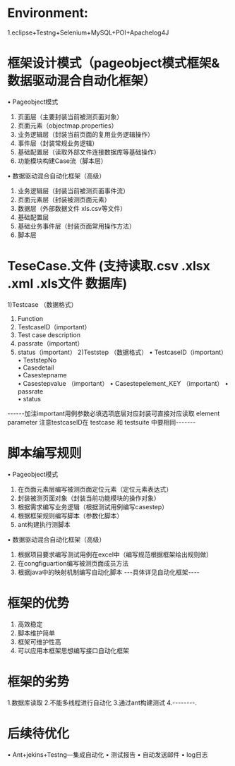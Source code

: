 # Environment:
1.eclipse+Testng+Selenium+MySQL+POI+Apachelog4J
# 框架设计模式（pageobject模式框架& 数据驱动混合自动化框架）
•	Pageobject模式
1.	页面层（主要封装当前被测页面对象）
2.	页面元素（objectmap.properties）
3.	业务逻辑层（封装当前页面的复用业务逻辑操作）
4.	事件层（封装常规业务逻辑）
5.	基础配置层（读取外部文件连接数据库等基础操作）
6.	功能模块构建Case流（脚本层）

•	数据驱动混合自动化框架（高级）
1.	业务逻辑层（封装当前被测页面事件流）
2.	页面元素层（封装被测页面元素）
3.	数据层（外部数据文件 xls.csv等文件）
4.	基础配置层
5.	基础业务事件层（封装页面常用操作方法）
6.	脚本层
# TeseCase.文件 (支持读取.csv  .xlsx .xml .xls文件 数据库)  
1)Testcase （数据格式）
1.	Function
2.	TestcaseID（important）
3.	Test case description
4.	passrate（important）
5.	status（important）
2)Teststep （数据格式）
 •	TestcaseID（important）
 •	TeststepNo	
 •	Casedetail	
 •	Casestepname	
 •	Casestepvalue	（important）
 •	Casestepelement_KEY	（important）
 •	passrate	
 •	status

------加注important用例参数必填选项底层对应封装可直接对应读取 element parameter  注意testcaseID在 testcase 和 testsuite 中要相同-------
# 脚本编写规则
•	Pageobject模式
1.	在页面元素层编写被测页面定位元素（定位元素表达式）
2.	封装被测页面对象（封装当前功能模块的操作对象）
3.	根据需求编写业务逻辑（根据测试用例编写casestep）
4.	根据框架规则编写脚本（参数化脚本）
5.	ant构建执行测脚本

•	数据驱动混合自动化框架（高级）
1.	根据项目要求编写测试用例在excel中（编写规范根据框架给出规则做）
2.	在congfiguartion编写被测页面成员方法
3.	根据java中的映射机制编写自动化脚本
---具体详见自动化框架----
# 框架的优势
1.	高效稳定
2.	脚本维护简单
3. 框架可维护性高
4. 可以应用本框架思想编写接口自动化框架
# 框架的劣势
1.数据库读取
2.不能多线程进行自动化
3.通过ant构建测试
4.--------.
# 后续待优化
•	Ant+jekins+Testng—集成自动化
•	测试报告
• 自动发送邮件
• log日志
